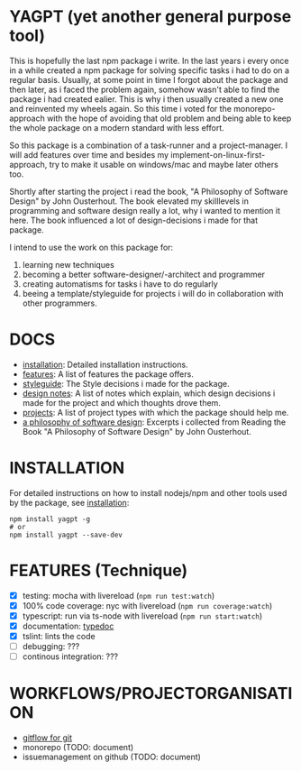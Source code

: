 # YAGPT (yet another general purpose tool)
This is hopefully the last npm package i write. In the last years i every once
in a while created a npm package for solving specific tasks i had to do on a
regular basis. Usually, at some point in time I forgot about the package and
then later, as i faced the problem again, somehow wasn't able to find the
package i had created ealier. This is why i then usually created a new one and
reinvented my wheels again. So this time i voted for the monorepo-approach with
the hope of avoiding that old problem and being able to keep the whole package
on a modern standard with less effort.

So this package is a combination of a task-runner and a project-manager. I will
add features over time and besides my implement-on-linux-first-approach, try
to make it usable on windows/mac and maybe later others too.

Shortly after starting the project i read the book, "A Philosophy of Software
Design" by John Ousterhout. The book elevated my skilllevels in programming
and software design really a lot, why i wanted to mention it here. The book
influenced a lot of design-decisions i made for that package.

I intend to use the work on this package for:
1. learning new techniques
2. becoming a better software-designer/-architect and programmer
3. creating automatisms for tasks i have to do regularly
4. beeing a template/styleguide for projects i will do in collaboration with
   other programmers.

# DOCS
- [installation](docs/installation.md):
  Detailed installation instructions.
- [features](docs/features.md):
  A list of features the package offers.
- [styleguide](docs/styleguide.md):
  The Style decisions i made for the package.
- [design notes](docs/designNotes.md):
  A list of notes which explain, which design decisions i made for the project
  and which thoughts drove them.
- [projects](docs/projects.md):
  A list of project types with which the package should help me.
- [a philosophy of software design](docs/aPhilosophyOfSoftwareDesign.md):
  Excerpts i collected from Reading the Book "A Philosophy of Software Design"
  by John Ousterhout.

# INSTALLATION 
For detailed instructions on how to install nodejs/npm and other tools used by
the package, see [installation](docs/installation.md):
```
npm install yagpt -g
# or
npm install yagpt --save-dev
```

# FEATURES (Technique)
- [x] testing: mocha with livereload (```npm run test:watch```)
- [x] 100% code coverage: nyc with livereload (```npm run coverage:watch```)
- [x] typescript: run via ts-node with livereload (```npm run start:watch```)
- [x] documentation: [typedoc](https://github.com/TypeStrong/typedoc/blob/master/examples/basic/src/classes.ts)
- [x] tslint: lints the code
- [ ] debugging: ???
- [ ] continous integration: ???

# WORKFLOWS/PROJECTORGANISATION
- [gitflow for git](https://www.atlassian.com/git/tutorials/comparing-workflows)
- monorepo (TODO: document)
- issuemanagement on github (TODO: document)
